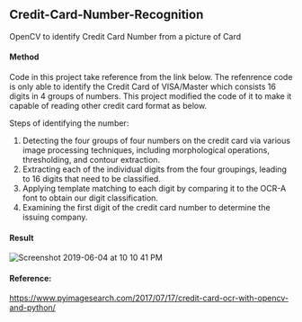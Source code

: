 ## Credit-Card-Number-Recognition
OpenCV to identify Credit Card Number from a picture of Card

#### Method
Code in this project take reference from the link below. The refenrence code is only able to identify the Credit Card of VISA/Master which consists 16 digits in 4 groups of numbers. This project modified the code of it to make it capable of reading other credit card format as below.

Steps of identifying the number:
1. Detecting the four groups of four numbers on the credit card via various image processing techniques, including morphological operations, thresholding, and contour extraction.
2. Extracting each of the individual digits from the four groupings, leading to 16 digits that need to be classified.
3. Applying template matching to each digit by comparing it to the OCR-A font to obtain our digit classification.
4. Examining the first digit of the credit card number to determine the issuing company.

#### Result

![Screenshot 2019-06-04 at 10 10 41 PM](https://user-images.githubusercontent.com/29504448/58886061-da6ab500-8715-11e9-9df5-f64a64301f0b.png)


#### Reference: 
https://www.pyimagesearch.com/2017/07/17/credit-card-ocr-with-opencv-and-python/






